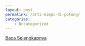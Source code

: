```yaml
---
layout: post
permalink: /arti-mimpi-di-potong/
categories:
    - Uncategorized
---
```


[Baca Selengkapnya](/03)